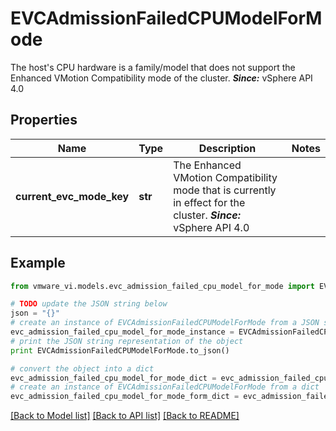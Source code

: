# EVCAdmissionFailedCPUModelForMode

The host's CPU hardware is a family/model that does not support the Enhanced VMotion Compatibility mode of the cluster.  ***Since:*** vSphere API 4.0 

## Properties
Name | Type | Description | Notes
------------ | ------------- | ------------- | -------------
**current_evc_mode_key** | **str** | The Enhanced VMotion Compatibility mode that is currently in effect for the cluster.  ***Since:*** vSphere API 4.0  | 

## Example

```python
from vmware_vi.models.evc_admission_failed_cpu_model_for_mode import EVCAdmissionFailedCPUModelForMode

# TODO update the JSON string below
json = "{}"
# create an instance of EVCAdmissionFailedCPUModelForMode from a JSON string
evc_admission_failed_cpu_model_for_mode_instance = EVCAdmissionFailedCPUModelForMode.from_json(json)
# print the JSON string representation of the object
print EVCAdmissionFailedCPUModelForMode.to_json()

# convert the object into a dict
evc_admission_failed_cpu_model_for_mode_dict = evc_admission_failed_cpu_model_for_mode_instance.to_dict()
# create an instance of EVCAdmissionFailedCPUModelForMode from a dict
evc_admission_failed_cpu_model_for_mode_form_dict = evc_admission_failed_cpu_model_for_mode.from_dict(evc_admission_failed_cpu_model_for_mode_dict)
```
[[Back to Model list]](../README.md#documentation-for-models) [[Back to API list]](../README.md#documentation-for-api-endpoints) [[Back to README]](../README.md)


